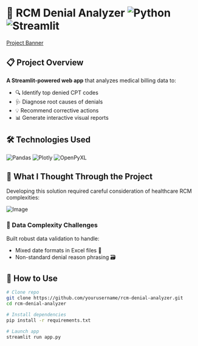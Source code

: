 # 🏥 RCM Denial Analyzer ![Python](https://img.shields.io/badge/Python-3.9%2B-blue) ![Streamlit](https://img.shields.io/badge/Streamlit-1.28.2-FF4B4B)

[Project Banner](https://github.com/user-attachments/assets/1ec3cb6e-919b-4fe5-9628-e3bd21f26c78)

## 📋 Project Overview
**A Streamlit-powered web app** that analyzes medical billing data to:
- 🔍 Identify top denied CPT codes
- 🩺 Diagnose root causes of denials
- 💡 Recommend corrective actions
- 📊 Generate interactive visual reports

## 🛠️ Technologies Used
![Pandas](https://img.shields.io/badge/Pandas-2.0.3-150458) ![Plotly](https://img.shields.io/badge/Plotly-5.15.0-3F4F75) ![OpenPyXL](https://img.shields.io/badge/OpenPyXL-3.1.2-green)

## 💭 What I Thought Through the Project
Developing this solution required careful consideration of healthcare RCM complexities:

![Image](https://github.com/user-attachments/assets/182fbeb4-5320-4e2f-afc6-4b7e7f97e3c9)

### 🧩 Data Complexity Challenges
Built robust data validation to handle:
- Mixed date formats in Excel files 📅
- Non-standard denial reason phrasing 🗃️

## 🚀 How to Use
```bash
# Clone repo
git clone https://github.com/yourusername/rcm-denial-analyzer.git
cd rcm-denial-analyzer

# Install dependencies
pip install -r requirements.txt

# Launch app
streamlit run app.py
